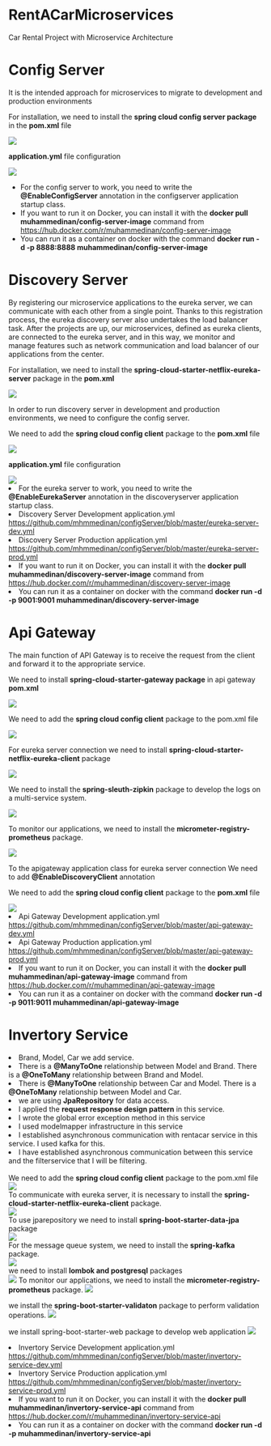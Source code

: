 # RentACarMicroservices
Car Rental Project with Microservice Architecture

# Config Server

It is the intended approach for microservices to migrate to development and production environments

For installation, we need to install the <b>spring cloud config server package</b> in the <b>pom.xml</b> file

<img src="https://github.com/mhmmedinan/rentACarMicroservices/blob/master/microservicesimages/configserverpom.png" width="auto">

<b>application.yml</b> file configuration

<img src="https://github.com/mhmmedinan/rentACarMicroservices/blob/master/microservicesimages/configserverapplication.png" width="auto">

<ul>

<li>For the config server to work, you need to write the <b>@EnableConfigServer</b> annotation in the configserver application startup class.</li>
<li>If you want to run it on Docker, you can install it with the <b>docker pull muhammedinan/config-server-image</b> command from <a href="https://hub.docker.com/r/muhammedinan/config-server-image">https://hub.docker.com/r/muhammedinan/config-server-image</a></li>
<li>You can run it as a container on docker with the command <b>docker run -d -p 8888:8888  muhammedinan/config-server-image</b> </li>
</ul>


# Discovery Server

By registering our microservice applications to the eureka server, we can communicate with each other from a single point. Thanks to this registration process, the eureka discovery server also undertakes the load balancer task. After the projects are up, our microservices, defined as eureka clients, are connected to the eureka server, and in this way, we monitor and manage features such as network communication and load balancer of our applications from the center.

For installation, we need to install the <b>spring-cloud-starter-netflix-eureka-server</b> package in the <b>pom.xml</b>

<img src="https://github.com/mhmmedinan/rentACarMicroservices/blob/master/microservicesimages/discoveryserverpom.png" width="auto">

In order to run discovery server in development and production environments, we need to configure the config server.

We need to add the <b>spring cloud config client</b> package to the <b>pom.xml</b> file

<img src="https://github.com/mhmmedinan/rentACarMicroservices/blob/master/microservicesimages/discoveryserverpom1.png" width="auto">

<b>application.yml</b> file configuration

<img src="https://github.com/mhmmedinan/rentACarMicroservices/blob/master/microservicesimages/discoveryapplication.png" width="auto">

<li>For the eureka server to work, you need to write the <b>@EnableEurekaServer</b> annotation in the discoveryserver application startup class.</li>
<li>Discovery Server Development application.yml <a href="https://github.com/mhmmedinan/configServer/blob/master/eureka-server-dev.yml">https://github.com/mhmmedinan/configServer/blob/master/eureka-server-dev.yml</a></li>
<li>Discovery Server Production application.yml <a href="https://github.com/mhmmedinan/configServer/blob/master/eureka-server-prod.yml">https://github.com/mhmmedinan/configServer/blob/master/eureka-server-prod.yml</a></li>

<li>If you want to run it on Docker, you can install it with the <b>docker pull muhammedinan/discovery-server-image</b> command from <a href="https://hub.docker.com/r/muhammedinan/discovery-server-image">https://hub.docker.com/r/muhammedinan/discovery-server-image </a></li>
<li>You can run it as a container on docker with the command <b>docker run -d -p 9001:9001 muhammedinan/discovery-server-image</b> </li>

# Api Gateway

The main function of API Gateway is to receive the request from the client and forward it to the appropriate service.

We need to install <b>spring-cloud-starter-gateway package</b> in api gateway <b>pom.xml</b>

<img src="https://github.com/mhmmedinan/rentACarMicroservices/blob/master/microservicesimages/apigatewaypom1.png" width="auto">

We need to add the <b>spring cloud config client</b> package to the pom.xml file

<img src="https://github.com/mhmmedinan/rentACarMicroservices/blob/master/microservicesimages/apigatewaypom2.png" width="auto">

For eureka server connection we need to install <b>spring-cloud-starter-netflix-eureka-client</b> package
  
<img src="https://github.com/mhmmedinan/rentACarMicroservices/blob/master/microservicesimages/apigatewaypom3.png" width="auto">

We need to install the <b>spring-sleuth-zipkin</b> package to develop the logs on a multi-service system.

<img src="https://github.com/mhmmedinan/rentACarMicroservices/blob/master/microservicesimages/apizipkin.png" width="auto">

To monitor our applications, we need to install the <b>micrometer-registry-prometheus</b> package.

<img src="https://github.com/mhmmedinan/rentACarMicroservices/blob/master/microservicesimages/apiprometheus.png" width="auto">

To the apigateway application class for eureka server connection We need to add <b>@EnableDiscoveryClient</b> annotation

We need to add the <b>spring cloud config client</b> package to the <b>pom.xml</b> file

<img src="https://github.com/mhmmedinan/rentACarMicroservices/blob/master/microservicesimages/apiconfig.png" width="auto">

<li>Api Gateway Development application.yml <a href="https://github.com/mhmmedinan/configServer/blob/master/api-gateway-dev.yml">https://github.com/mhmmedinan/configServer/blob/master/api-gateway-dev.yml</a></li>
<li>Api Gateway Production application.yml <a href="https://github.com/mhmmedinan/configServer/blob/master/api-gateway-prod.yml">https://github.com/mhmmedinan/configServer/blob/master/api-gateway-prod.yml</a></li>

<li>If you want to run it on Docker, you can install it with the <b>docker pull muhammedinan/api-gateway-image</b> command from <a href="https://hub.docker.com/r/muhammedinan/api-gateway-image">https://hub.docker.com/r/muhammedinan/api-gateway-image </a></li>
<li>You can run it as a container on docker with the command <b>docker run -d -p 9011:9011 muhammedinan/api-gateway-image</b> </li>


# Invertory Service

<li>Brand, Model, Car we add service.</li>
<li>There is a <b>@ManyToOne</b> relationship between Model and Brand. There is a <b>@OneToMany</b> relationship between Brand and Model.</li>
<li>There is <b>@ManyToOne</b> relationship between Car and Model. There is a <b>@OneToMany</b> relationship between Model and Car.</li>
<li>we are using <b>JpaRepository</b> for data access.</li>
<li>I applied the <b>request response design pattern</b> in this service.</li>
<li>I wrote the global error exception method in this service</li>
<li>I used modelmapper infrastructure in this service</li>
<li>I established asynchronous communication with rentacar service in this service. I used kafka for this.</li>
<li>I have established asynchronous communication between this service and the filterservice that I will be filtering.</li>
<br/>
We need to add the <b>spring cloud config client</b> package to the pom.xml file
<br/>
<img src="https://github.com/mhmmedinan/rentACarMicroservices/blob/master/microservicesimages/invertoryconfig.png" width="auto">
<br/>
To communicate with eureka server, it is necessary to install the <b>spring-cloud-starter-netflix-eureka-client</b> package.
<br/>
<img src="https://github.com/mhmmedinan/rentACarMicroservices/blob/master/microservicesimages/invertoryeureka.png" width="auto">
<br/>
To use jparepository we need to install <b>spring-boot-starter-data-jpa</b> package
<br/>
<img src="https://github.com/mhmmedinan/rentACarMicroservices/blob/master/microservicesimages/invertoryjpa.png" width="auto">
<br/>
For the message queue system, we need to install the <b>spring-kafka</b> package.
<br/>
<img src="https://github.com/mhmmedinan/rentACarMicroservices/blob/master/microservicesimages/invertorykafka.png" width="auto">
<br/>
we need to install <b>lombok and postgresql</b> packages
<br/>
<img src="https://github.com/mhmmedinan/rentACarMicroservices/blob/master/microservicesimages/invertorylombokpostgre.png" width="auto">
To monitor our applications, we need to install the <b>micrometer-registry-prometheus</b> package.

<img src="https://github.com/mhmmedinan/rentACarMicroservices/blob/master/microservicesimages/apiprometheus.png" width="auto">

we install the <b>spring-boot-starter-validaton</b> package to perform validation operations.
<img src="https://github.com/mhmmedinan/rentACarMicroservices/blob/master/microservicesimages/invertoryvalidation.png" width="auto">

we install spring-boot-starter-web package to develop web application
<img src="https://github.com/mhmmedinan/rentACarMicroservices/blob/master/microservicesimages/invertoryweb.png" width="auto">

<li>Invertory Service Development application.yml <a href="https://github.com/mhmmedinan/configServer/blob/master/invertory-service-dev.yml">https://github.com/mhmmedinan/configServer/blob/master/invertory-service-dev.yml</a></li>
<li>Invertory Service Production application.yml <a href="https://github.com/mhmmedinan/configServer/blob/master/api-gateway-prod.yml">https://github.com/mhmmedinan/configServer/blob/master/invertory-service-prod.yml</a></li>

<li>If you want to run it on Docker, you can install it with the <b>docker pull muhammedinan/invertory-service-api</b> command from <a href="https://hub.docker.com/r/muhammedinan/invertory-service-api">https://hub.docker.com/r/muhammedinan/invertory-service-api</a></li>
<li>You can run it as a container on docker with the command <b>docker run -d -p muhammedinan/invertory-service-api</b> </li>
